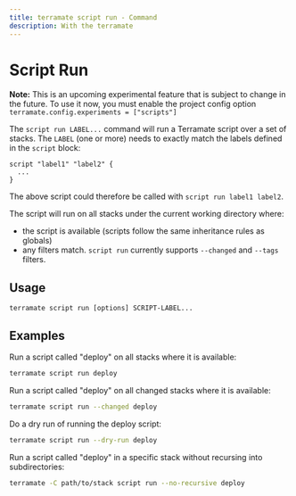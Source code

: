 ```yaml
---
title: terramate script run - Command
description: With the terramate
---
```


# Script Run

**Note:** This is an upcoming experimental feature that is subject to change in the future. To use it now, you must enable the project config option `terramate.config.experiments = ["scripts"]`

The `script run LABEL...` command will run a Terramate script over a set of stacks. The `LABEL` (one or more) needs to exactly match the labels defined in the `script` block:

```
script "label1" "label2" {
  ...
}
```

The above script could therefore be called with `script run label1 label2`.

The script will run on all stacks under the current working directory where:

- the script is available (scripts follow the same inheritance rules as globals)
- any filters match. `script run` currently supports `--changed` and `--tags` filters.

## Usage

`terramate script run [options] SCRIPT-LABEL...`

## Examples

Run a script called "deploy" on all stacks where it is available:

```bash
terramate script run deploy
```

Run a script called "deploy" on all changed stacks where it is available:

```bash
terramate script run --changed deploy
```

Do a dry run of running the deploy script:

```bash
terramate script run --dry-run deploy
```

Run a script called "deploy" in a specific stack without recursing into subdirectories:

```bash
terramate -C path/to/stack script run --no-recursive deploy
```

